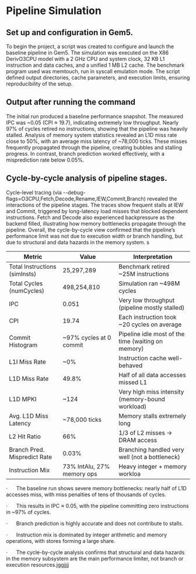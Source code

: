 # Pipeline Simulation

## Set up and configuration in Gem5.

To begin the project, a script was created to configure and launch the baseline pipeline in Gem5. The simulation was executed on the X86 DerivO3CPU model with a 2 GHz CPU and system clock, 32 KB L1 instruction and data caches, and a unified 1 MB L2 cache. The benchmark program used was memtouch, run in syscall emulation mode. The script defined output directories, cache parameters, and execution limits, ensuring reproducibility of the setup.

## Output after running the command

The initial run produced a baseline performance snapshot. The measured IPC was ~0.05 (CPI ≈ 19.7), indicating extremely low throughput. Nearly 97% of cycles retired no instructions, showing that the pipeline was heavily stalled. Analysis of memory system statistics revealed an L1D miss rate close to 50%, with an average miss latency of ~78,000 ticks. These misses frequently propagated through the pipeline, creating bubbles and stalling progress. In contrast, branch prediction worked effectively, with a misprediction rate below 0.05%.

## Cycle-by-cycle analysis of pipeline stages.

Cycle-level tracing (via --debug-flags=O3CPU,Fetch,Decode,Rename,IEW,Commit,Branch) revealed the interactions of the pipeline stages. The traces show frequent stalls at IEW and Commit, triggered by long-latency load misses that blocked dependent instructions. Fetch and Decode also experienced backpressure as the backend filled, illustrating how memory bottlenecks propagate through the pipeline. Overall, the cycle-by-cycle view confirmed that the pipeline’s performance limit was not due to execution width or branch handling, but due to structural and data hazards in the memory system. s

|Metric|Value|Interpretation|
|---|---|---|
|Total Instructions (simInsts)|25,297,289|Benchmark retired ~25M instructions|
|Total Cycles (numCycles)|498,254,810|Simulation ran ~498M cycles|
|IPC|0.051|Very low throughput (pipeline mostly stalled)|
|CPI|19.74|Each instruction took ~20 cycles on average|
|Commit Histogram|~97% cycles at 0 commit|Pipeline idle most of the time (waiting on memory)|
|L1I Miss Rate|~0%|Instruction cache well-behaved|
|L1D Miss Rate|49.8%|Half of all data accesses missed L1|
|L1D MPKI|~124|Very high miss intensity (memory-bound workload)|
|Avg. L1D Miss Latency|~78,000 ticks|Memory stalls extremely long|
|L2 Hit Ratio|66%|1/3 of L2 misses → DRAM access|
|Branch Pred. Mispredict Rate|0.03%|Branching handled very well (not a bottleneck)|
|Instruction Mix|73% IntAlu, 27% memory ops|Heavy integer + memory workloa|

·      The baseline run shows severe memory bottlenecks: nearly half of L1D accesses miss, with miss penalties of tens of thousands of cycles.

·      This results in IPC ≈ 0.05, with the pipeline committing zero instructions in ~97% of cycles.

·      Branch prediction is highly accurate and does not contribute to stalls.

·      Instruction mix is dominated by integer arithmetic and memory operations, with stores forming a large share.

·      The cycle-by-cycle analysis confirms that structural and data hazards in the memory subsystem are the main performance limiter, not branch or execution resources.jggjjjj
